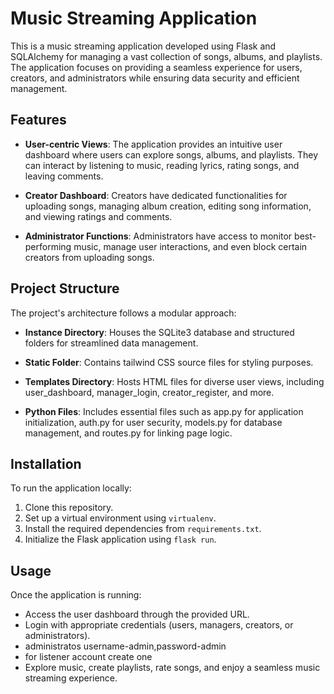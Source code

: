 # Music Streaming Application

This is a music streaming application developed using Flask and SQLAlchemy for managing a vast collection of songs, albums, and playlists. The application focuses on providing a seamless experience for users, creators, and administrators while ensuring data security and efficient management.

## Features

- **User-centric Views**: The application provides an intuitive user dashboard where users can explore songs, albums, and playlists. They can interact by listening to music, reading lyrics, rating songs, and leaving comments.
  
- **Creator Dashboard**: Creators have dedicated functionalities for uploading songs, managing album creation, editing song information, and viewing ratings and comments.

- **Administrator Functions**: Administrators have access to monitor best-performing music, manage user interactions, and even block certain creators from uploading songs.

## Project Structure

The project's architecture follows a modular approach:

- **Instance Directory**: Houses the SQLite3 database and structured folders for streamlined data management.
  
- **Static Folder**: Contains tailwind CSS source files for styling purposes.
  
- **Templates Directory**: Hosts HTML files for diverse user views, including user_dashboard, manager_login, creator_register, and more.

- **Python Files**: Includes essential files such as app.py for application initialization, auth.py for user security, models.py for database management, and routes.py for linking page logic.

## Installation

To run the application locally:

1. Clone this repository.
2. Set up a virtual environment using `virtualenv`.
3. Install the required dependencies from `requirements.txt`.
4. Initialize the Flask application using `flask run`.

## Usage

Once the application is running:

- Access the user dashboard through the provided URL.
- Login with appropriate credentials (users, managers, creators, or administrators).
- administratos username-admin,password-admin
- for listener account create one
- Explore music, create playlists, rate songs, and enjoy a seamless music streaming experience.

